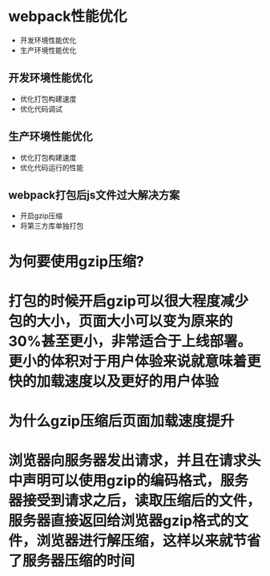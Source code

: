 <!--
 * @Author: your name
 * @Date: 2020-10-07 16:59:36
 * @LastEditTime: 2020-10-07 17:01:19
 * @LastEditors: your name
 * @Description: In User Settings Edit
 * @FilePath: \webpack\18.优化配置介绍\README.MD
-->
# webpack性能优化
* 开发环境性能优化
* 生产环境性能优化

## 开发环境性能优化
* 优化打包构建速度
* 优化代码调试

## 生产环境性能优化
* 优化打包构建速度
* 优化代码运行的性能

## webpack打包后js文件过大解决方案
* 开启gzip压缩
* 将第三方库单独打包


# 为何要使用gzip压缩?
# 打包的时候开启gzip可以很大程度减少包的大小，页面大小可以变为原来的30%甚至更小，非常适合于上线部署。更小的体积对于用户体验来说就意味着更快的加载速度以及更好的用户体验

# 为什么gzip压缩后页面加载速度提升
# 浏览器向服务器发出请求，并且在请求头中声明可以使用gzip的编码格式，服务器接受到请求之后，读取压缩后的文件，服务器直接返回给浏览器gzip格式的文件，浏览器进行解压缩，这样以来就节省了服务器压缩的时间
